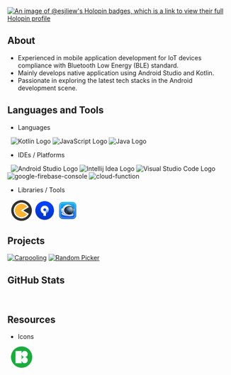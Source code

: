 [![An image of @esjliew's Holopin badges, which is a link to view their full Holopin profile](https://holopin.me/esjliew)](https://holopin.io/@esjliew)

<h2> About </h2>

- Experienced in mobile application development for IoT devices compliance 
with Bluetooth Low Energy (BLE) standard. 
- Mainly develops native application using Android Studio and Kotlin. 
- Passionate in exploring the latest tech stacks in the Android development scene.

<h2> Languages and Tools </h2>

<!--
| Languages                      | IDEs / Platforms                                   | Libraries / Tools                                            |
|--------------------------------|----------------------------------------------------|--------------------------------------------------------------|
| ![icon][1]![icon][2]![icon][3] | ![icon][4]![icon][5]![icon][6]![icon][7]![icon][8] | <img height="48" src="./assets/icons/source_tree_logo.png"/> |

[1]: https://img.icons8.com/color/48/4a90e2/kotlin
[2]: https://img.icons8.com/color/48/4a90e2/javascript
[3]: https://img.icons8.com/color/48/4a90e2/java-coffee-cup-logo--v1.png

[4]: https://img.icons8.com/color/48/4a90e2/android-studio
[5]: https://img.icons8.com/color/48/4a90e2/intellij-idea
[6]: https://img.icons8.com/color/48/4a90e2/visual-studio-code-2019.png
[7]: https://img.icons8.com/color/48/google-firebase-console.png
[8]: https://img.icons8.com/color/48/cloud-function.png

[9]: ./assets/icons/proxyman_logo.png
-->

- Languages

<p>
&nbsp;
<img src="https://img.icons8.com/color/48/4a90e2/kotlin" alt="Kotlin Logo"/>
<img src="https://img.icons8.com/color/48/4a90e2/javascript" alt="JavaScript Logo"/>
<img src="https://img.icons8.com/color/48/4a90e2/java-coffee-cup-logo--v1.png" alt="Java Logo"/>
</p>

- IDEs / Platforms

<p>
&nbsp;
<img src="https://img.icons8.com/color/48/4a90e2/android-studio" alt="Android Studio Logo"/>
<img src="https://img.icons8.com/color/48/4a90e2/intellij-idea" alt="Intellij Idea Logo"/>
<img src="https://img.icons8.com/color/48/4a90e2/visual-studio-code-2019.png" alt="Visual Studio Code Logo"/>
<img width="48" height="48" src="https://img.icons8.com/color/48/google-firebase-console.png" alt="google-firebase-console"/>
<img width="48" height="48" src="https://img.icons8.com/color/48/cloud-function.png" alt="cloud-function"/>
</p>

- Libraries / Tools

&nbsp;
[<img src="./assets/icons/koin_logo.png" alt="Koin Logo" height="48" width="48">](https://insert-koin.io/)
[<img src="./assets/icons/source_tree_logo.png" alt="SourceTree Logo" height="48" width="48">](https://www.sourcetreeapp.com/)
[<img src="./assets/icons/proxyman_logo.png" alt="Proxyman Logo" height="48" width="48">](https://proxyman.io/)

<h2> Projects </h2>

[![Carpooling](https://github-readme-stats.vercel.app/api/pin/?username=es-jliew&repo=carpooling-model-netlogo&show_owner=true&theme=react)](https://github.com/es-jliew/carpooling-model-netlogo)
[![Random Picker](https://github-readme-stats.vercel.app/api/pin/?username=es-jliew&repo=random-picker-mvvm-compose&show_owner=true&theme=react)](https://github.com/es-jliew/random-picker-mvvm-compose)

<h2> GitHub Stats </h2>

<img src="https://github-readme-stats.vercel.app/api/top-langs/?username=es-jliew&layout=compact&theme=react" alt=""/>

<h2> Resources </h2>

- Icons

&nbsp;
[<img src="./assets/icons/icons8_logo.png" alt="Koin Logo" height="48" width="48">](https://icons8.com/)

<!--
**es-jliew/es-jliew** is a ✨ _special_ ✨ repository because its `README.md` (this file) appears on your GitHub profile.

Here are some ideas to get you started:

- 🔭 I’m currently working on ...
- 🌱 I’m currently learning ...
- 👯 I’m looking to collaborate on ...
- 🤔 I’m looking for help with ...
- 💬 Ask me about ...
- 📫 How to reach me: ...
- 😄 Pronouns: ...
- ⚡ Fun fact: ...
- 👋
-->
